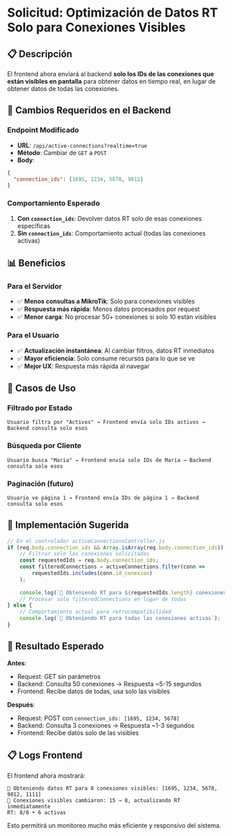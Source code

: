 # Solicitud: Optimización de Datos RT Solo para Conexiones Visibles

## 📋 Descripción

El frontend ahora enviará al backend **solo los IDs de las conexiones que están visibles en pantalla** para obtener datos en tiempo real, en lugar de obtener datos de todas las conexiones.

## 🔧 Cambios Requeridos en el Backend

### Endpoint Modificado
- **URL**: `/api/active-connections?realtime=true`
- **Método**: Cambiar de `GET` a `POST`
- **Body**: 
```json
{
  "connection_ids": [1695, 1234, 5678, 9012]
}
```

### Comportamiento Esperado
1. **Con `connection_ids`**: Devolver datos RT solo de esas conexiones específicas
2. **Sin `connection_ids`**: Comportamiento actual (todas las conexiones activas)

## 📊 Beneficios

### Para el Servidor
- ✅ **Menos consultas a MikroTik**: Solo para conexiones visibles
- ✅ **Respuesta más rápida**: Menos datos procesados por request
- ✅ **Menor carga**: No procesar 50+ conexiones si solo 10 están visibles

### Para el Usuario
- ✅ **Actualización instantánea**: Al cambiar filtros, datos RT inmediatos
- ✅ **Mayor eficiencia**: Solo consume recursos para lo que se ve
- ✅ **Mejor UX**: Respuesta más rápida al navegar

## 🎯 Casos de Uso

### Filtrado por Estado
```
Usuario filtra por "Activos" → Frontend envía solo IDs activos → Backend consulta solo esos
```

### Búsqueda por Cliente
```
Usuario busca "Maria" → Frontend envía solo IDs de Maria → Backend consulta solo esos
```

### Paginación (futuro)
```
Usuario ve página 1 → Frontend envía IDs de página 1 → Backend consulta solo esos
```

## 📝 Implementación Sugerida

```javascript
// En el controlador activeConnectionsController.js
if (req.body.connection_ids && Array.isArray(req.body.connection_ids)) {
    // Filtrar solo las conexiones solicitadas
    const requestedIds = req.body.connection_ids;
    const filteredConnections = activeConnections.filter(conn => 
        requestedIds.includes(conn.id_conexion)
    );
    
    console.log(`🎯 Obteniendo RT para ${requestedIds.length} conexiones específicas`);
    // Procesar solo filteredConnections en lugar de todas
} else {
    // Comportamiento actual para retrocompatibilidad
    console.log(`🔄 Obteniendo RT para todas las conexiones activas`);
}
```

## 🚀 Resultado Esperado

**Antes**: 
- Request: GET sin parámetros
- Backend: Consulta 50 conexiones → Respuesta ~5-15 segundos
- Frontend: Recibe datos de todas, usa solo las visibles

**Después**:
- Request: POST con `connection_ids: [1695, 1234, 5678]`
- Backend: Consulta 3 conexiones → Respuesta ~1-3 segundos  
- Frontend: Recibe datos solo de las visibles

## 📋 Logs Frontend

El frontend ahora mostrará:
```
🔄 Obteniendo datos RT para 8 conexiones visibles: [1695, 1234, 5678, 9012, 1111]
🔄 Conexiones visibles cambiaron: 15 → 8, actualizando RT inmediatamente
RT: 8/8 • 6 activas
```

Esto permitirá un monitoreo mucho más eficiente y responsivo del sistema.